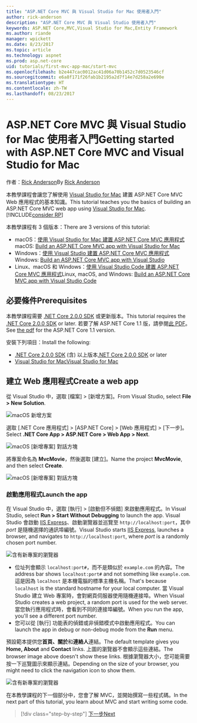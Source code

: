 ```yaml
---
title: "ASP.NET Core MVC 與 Visual Studio for Mac 使用者入門"
author: rick-anderson
description: "ASP.NET Core MVC 與 Visual Studio 使用者入門"
keywords: ASP.NET Core,MVC,Visual Studio for Mac,Entity Framework
ms.author: riande
manager: wpickett
ms.date: 8/23/2017
ms.topic: article
ms.technology: aspnet
ms.prod: asp.net-core
uid: tutorials/first-mvc-app-mac/start-mvc
ms.openlocfilehash: b2e447cac0012ac41d06a70b1452c7d0523546cf
ms.sourcegitcommit: e6a8f171f26fab1b2195a2d7f14e7d258a2e690e
ms.translationtype: HT
ms.contentlocale: zh-TW
ms.lasthandoff: 08/23/2017
---
```

# <a name="getting-started-with-aspnet-core-mvc-and-visual-studio-for-mac"></a><span data-ttu-id="52bde-104">ASP.NET Core MVC 與 Visual Studio for Mac 使用者入門</span><span class="sxs-lookup"><span data-stu-id="52bde-104">Getting started with ASP.NET Core MVC and Visual Studio for Mac</span></span>

<span data-ttu-id="52bde-105">作者：[Rick Anderson](https://twitter.com/RickAndMSFT)</span><span class="sxs-lookup"><span data-stu-id="52bde-105">By [Rick Anderson](https://twitter.com/RickAndMSFT)</span></span>

<span data-ttu-id="52bde-106">本教學課程會讓您了解使用 [Visual Studio for Mac](https://www.visualstudio.com/vs/visual-studio-mac/) 建置 ASP.NET Core MVC Web 應用程式的基本知識。</span><span class="sxs-lookup"><span data-stu-id="52bde-106">This tutorial teaches you the basics of building an ASP.NET Core MVC web app using [Visual Studio for Mac](https://www.visualstudio.com/vs/visual-studio-mac/).</span></span> [!INCLUDE[consider RP](../../includes/razor.md)]

<span data-ttu-id="52bde-107">本教學課程有 3 個版本：</span><span class="sxs-lookup"><span data-stu-id="52bde-107">There are 3 versions of this tutorial:</span></span>

* <span data-ttu-id="52bde-108">macOS：[使用 Visual Studio for Mac 建置 ASP.NET Core MVC 應用程式](xref:tutorials/first-mvc-app-mac/start-mvc)</span><span class="sxs-lookup"><span data-stu-id="52bde-108">macOS: [Build an ASP.NET Core MVC app with Visual Studio for Mac](xref:tutorials/first-mvc-app-mac/start-mvc)</span></span>
* <span data-ttu-id="52bde-109">Windows：[使用 Visual Studio 建置 ASP.NET Core MVC 應用程式](xref:tutorials/first-mvc-app/start-mvc)</span><span class="sxs-lookup"><span data-stu-id="52bde-109">Windows: [Build an ASP.NET Core MVC app with Visual Studio](xref:tutorials/first-mvc-app/start-mvc)</span></span>
* <span data-ttu-id="52bde-110">Linux、macOS 和 Windows：[使用 Visual Studio Code 建置 ASP.NET Core MVC 應用程式](xref:tutorials/first-mvc-app-xplat/start-mvc)</span><span class="sxs-lookup"><span data-stu-id="52bde-110">Linux, macOS, and Windows: [Build an ASP.NET Core MVC app with Visual Studio Code](xref:tutorials/first-mvc-app-xplat/start-mvc)</span></span>

## <a name="prerequisites"></a><span data-ttu-id="52bde-111">必要條件</span><span class="sxs-lookup"><span data-stu-id="52bde-111">Prerequisites</span></span>

<span data-ttu-id="52bde-112">本教學課程需要 [.NET Core 2.0.0 SDK](https://dot.net/core) 或更新版本。</span><span class="sxs-lookup"><span data-stu-id="52bde-112">This tutorial requires the [.NET Core 2.0.0 SDK](https://dot.net/core) or later.</span></span> <span data-ttu-id="52bde-113">若要了解 ASP.NET Core 1.1 版，請參閱[此 PDF](https://github.com/aspnet/Docs/tree/master/aspnetcore/tutorials/first-mvc-app-mac/start-mvc/8-23-17.pdf)。</span><span class="sxs-lookup"><span data-stu-id="52bde-113">See [the pdf](https://github.com/aspnet/Docs/tree/master/aspnetcore/tutorials/first-mvc-app-mac/start-mvc/8-23-17.pdf) for the ASP.NET Core 1.1 version.</span></span>

<span data-ttu-id="52bde-114">安裝下列項目：</span><span class="sxs-lookup"><span data-stu-id="52bde-114">Install the following:</span></span>

- <span data-ttu-id="52bde-115">[.NET Core 2.0.0 SDK](https://dot.net/core) (含) 以上版本</span><span class="sxs-lookup"><span data-stu-id="52bde-115">[.NET Core 2.0.0 SDK](https://dot.net/core) or later</span></span>
- [<span data-ttu-id="52bde-116">Visual Studio for Mac</span><span class="sxs-lookup"><span data-stu-id="52bde-116">Visual Studio for Mac</span></span>](https://www.visualstudio.com/vs/visual-studio-mac/)

## <a name="create-a-web-app"></a><span data-ttu-id="52bde-117">建立 Web 應用程式</span><span class="sxs-lookup"><span data-stu-id="52bde-117">Create a web app</span></span>

<span data-ttu-id="52bde-118">從 Visual Studio 中，選取 [檔案] > [新增方案]。</span><span class="sxs-lookup"><span data-stu-id="52bde-118">From Visual Studio, select **File > New Solution**.</span></span>

![macOS 新增方案](../first-web-api-mac/_static/sln.png)

<span data-ttu-id="52bde-120">選取 [.NET Core 應用程式] > [ASP.NET Core] > [Web 應用程式] > [下一步]。</span><span class="sxs-lookup"><span data-stu-id="52bde-120">Select **.NET Core App >  ASP.NET Core > Web App > Next**.</span></span>

![macOS [新增專案] 對話方塊](start-mvc/1.png)

<span data-ttu-id="52bde-122">將專案命名為 **MvcMovie**，然後選取 [建立]。</span><span class="sxs-lookup"><span data-stu-id="52bde-122">Name the project **MvcMovie**, and then select **Create**.</span></span>

![macOS [新增專案] 對話方塊](start-mvc/2.png)

### <a name="launch-the-app"></a><span data-ttu-id="52bde-124">啟動應用程式</span><span class="sxs-lookup"><span data-stu-id="52bde-124">Launch the app</span></span>

<span data-ttu-id="52bde-125">在 Visual Studio 中，選取 [執行] > [啟動但不偵錯] 來啟動應用程式。</span><span class="sxs-lookup"><span data-stu-id="52bde-125">In Visual Studio, select **Run > Start Without Debugging** to launch the app.</span></span> <span data-ttu-id="52bde-126">Visual Studio 會啟動 [IIS Express](http://www.iis.net/learn/extensions/introduction-to-iis-express/iis-express-overview)、啟動瀏覽器並巡覽至 `http://localhost:port`，其中 *port* 是隨機選擇的通訊埠編號。</span><span class="sxs-lookup"><span data-stu-id="52bde-126">Visual Studio starts [IIS Express](http://www.iis.net/learn/extensions/introduction-to-iis-express/iis-express-overview), launches a browser, and navigates to `http://localhost:port`, where *port* is a randomly chosen port number.</span></span>

![含有新專案的瀏覽器](start-mvc/b1.png)

* <span data-ttu-id="52bde-128">位址列會顯示 `localhost:port#`，而不是類似於 `example.com` 的內容。</span><span class="sxs-lookup"><span data-stu-id="52bde-128">The address bar shows `localhost:port#` and not something like `example.com`.</span></span> <span data-ttu-id="52bde-129">這是因為 `localhost` 是本機電腦的標準主機名稱。</span><span class="sxs-lookup"><span data-stu-id="52bde-129">That's because `localhost` is the standard hostname for your local computer.</span></span> <span data-ttu-id="52bde-130">當 Visual Studio 建立 Web 專案時，會對網頁伺服器使用隨機連接埠。</span><span class="sxs-lookup"><span data-stu-id="52bde-130">When Visual Studio creates a web project, a random port is used for the web server.</span></span> <span data-ttu-id="52bde-131">當您執行應用程式時，會看到不同的連接埠編號。</span><span class="sxs-lookup"><span data-stu-id="52bde-131">When you run the app, you'll see a different port number.</span></span>
* <span data-ttu-id="52bde-132">您可以從 [執行] 功能表的偵錯或非偵錯模式中啟動應用程式。</span><span class="sxs-lookup"><span data-stu-id="52bde-132">You can launch the app in debug or non-debug mode from the **Run** menu.</span></span>

<span data-ttu-id="52bde-133">預設範本提供您**首頁、關於**和**連絡人**連結。</span><span class="sxs-lookup"><span data-stu-id="52bde-133">The default template gives you **Home, About** and **Contact** links.</span></span> <span data-ttu-id="52bde-134">上圖的瀏覽器不會顯示這些連結。</span><span class="sxs-lookup"><span data-stu-id="52bde-134">The browser image above doesn't show these links.</span></span> <span data-ttu-id="52bde-135">根據瀏覽器大小，您可能需要按一下巡覽圖示來顯示連結。</span><span class="sxs-lookup"><span data-stu-id="52bde-135">Depending on the size of your browser, you might need to click the navigation icon to show them.</span></span>

![含有新專案的瀏覽器](start-mvc/b2.png)

<span data-ttu-id="52bde-137">在本教學課程的下一個部分中，您會了解 MVC，並開始撰寫一些程式碼。</span><span class="sxs-lookup"><span data-stu-id="52bde-137">In the next part of this tutorial, you learn about MVC and start writing some code.</span></span>

>[!div class="step-by-step"]
[<span data-ttu-id="52bde-138">下一步</span><span class="sxs-lookup"><span data-stu-id="52bde-138">Next</span></span>](adding-controller.md)  
